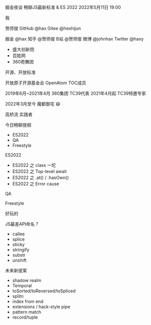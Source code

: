 掘金夜谈
畅聊JS最新标准
& ES 2022
2022年5月11日 19:00

我

贺师俊
GitHub @hax
Gitee @heshijun

掘金 @hax
知乎 @贺师俊
B站 @贺师俊
微博 @johnhax
Twitter @haxy

- 盛大创新院
- 百姓网
- 360奇舞团

开源、开放标准

开放原子开源基金会
OpenAtom TOC成员

2019年6月~2021年4月
360集团 TC39代表
2021年4月起 TC39特邀专家

2022年3月至今
魔都御宅 😷

高桥流
实践者

今日畅聊提纲

- ES2022
- QA
- Freestyle

ES2022

- ES2022 之 class 一坨
- ES2022 之 Top-level await
- ES2022 之 .at() / .hasOwn()
- ES2022 之 Error cause

QA

Freestyle

好玩的

JS最差API命名？
- callee
- splice
- sticky
- stringify
- substr
- unshift

未来新提案
- shadow realm
- Temporal
- toSorted/toReversed/toSpliced
- splitn
- index from end
- extensions / hack-style pipe
- pattern match
- record/tuple
